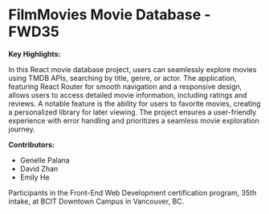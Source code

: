 # FilmMovies Movie Database - FWD35
<strong>Key Highlights:</strong><br>

In this React movie database project, users can seamlessly explore movies using TMDB APIs, searching by title, genre, or actor. The application, featuring React Router for smooth navigation and a responsive design, allows users to access detailed movie information, including ratings and reviews. A notable feature is the ability for users to favorite movies, creating a personalized library for later viewing. The project ensures a user-friendly experience with error handling and prioritizes a seamless movie exploration journey.

<strong>Contributors:</strong>

- Genelle Palana
- David Zhan
- Emily He
  
Participants in the Front-End Web Development certification program, 35th intake, at BCIT Downtown Campus in Vancouver, BC.
